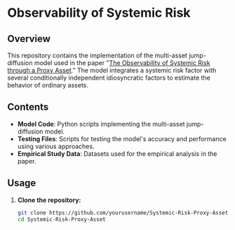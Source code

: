 # Observability of Systemic Risk

## Overview
This repository contains the implementation of the multi-asset jump-diffusion model used in the paper "[The Observability of Systemic Risk through a Proxy Asset](https://www.researchgate.net/publication/383457681_The_Observability_of_Systemic_Risk_through_a_Proxy_Asset)." The model integrates a systemic risk factor with several conditionally independent idiosyncratic factors to estimate the behavior of ordinary assets.

## Contents
- **Model Code**: Python scripts implementing the multi-asset jump-diffusion model.
- **Testing Files**: Scripts for testing the model's accuracy and performance using various approaches.
- **Empirical Study Data**: Datasets used for the empirical analysis in the paper.

## Usage
1. **Clone the repository:**
   ```bash
   git clone https://github.com/yourusername/Systemic-Risk-Proxy-Asset.git
   cd Systemic-Risk-Proxy-Asset
